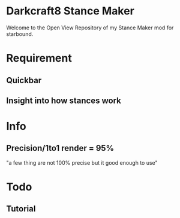 # Darkcraft8 Stance Maker

Welcome to the Open View Repository of my Stance Maker mod for starbound.

# Requirement
##  Quickbar
##  Insight into how stances work

# Info
## Precision/1to1 render = 95% 
  "a few thing are not 100% precise but it good enough to use"

# Todo
## Tutorial
